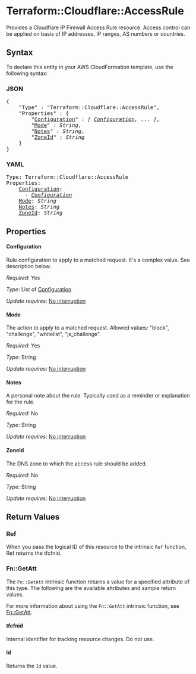 # Terraform::Cloudflare::AccessRule

Provides a Cloudflare IP Firewall Access Rule resource. Access control can be applied on basis of IP addresses, IP ranges, AS numbers or countries.

## Syntax

To declare this entity in your AWS CloudFormation template, use the following syntax:

### JSON

<pre>
{
    "Type" : "Terraform::Cloudflare::AccessRule",
    "Properties" : {
        "<a href="#configuration" title="Configuration">Configuration</a>" : <i>[ <a href="configuration.md">Configuration</a>, ... ]</i>,
        "<a href="#mode" title="Mode">Mode</a>" : <i>String</i>,
        "<a href="#notes" title="Notes">Notes</a>" : <i>String</i>,
        "<a href="#zoneid" title="ZoneId">ZoneId</a>" : <i>String</i>
    }
}
</pre>

### YAML

<pre>
Type: Terraform::Cloudflare::AccessRule
Properties:
    <a href="#configuration" title="Configuration">Configuration</a>: <i>
      - <a href="configuration.md">Configuration</a></i>
    <a href="#mode" title="Mode">Mode</a>: <i>String</i>
    <a href="#notes" title="Notes">Notes</a>: <i>String</i>
    <a href="#zoneid" title="ZoneId">ZoneId</a>: <i>String</i>
</pre>

## Properties

#### Configuration

Rule configuration to apply to a matched request. It's a complex value. See description below.

_Required_: Yes

_Type_: List of <a href="configuration.md">Configuration</a>

_Update requires_: [No interruption](https://docs.aws.amazon.com/AWSCloudFormation/latest/UserGuide/using-cfn-updating-stacks-update-behaviors.html#update-no-interrupt)

#### Mode

The action to apply to a matched request. Allowed values: "block", "challenge", "whitelist", "js_challenge".

_Required_: Yes

_Type_: String

_Update requires_: [No interruption](https://docs.aws.amazon.com/AWSCloudFormation/latest/UserGuide/using-cfn-updating-stacks-update-behaviors.html#update-no-interrupt)

#### Notes

A personal note about the rule. Typically used as a reminder or explanation for the rule.

_Required_: No

_Type_: String

_Update requires_: [No interruption](https://docs.aws.amazon.com/AWSCloudFormation/latest/UserGuide/using-cfn-updating-stacks-update-behaviors.html#update-no-interrupt)

#### ZoneId

The DNS zone to which the access rule should be added.

_Required_: No

_Type_: String

_Update requires_: [No interruption](https://docs.aws.amazon.com/AWSCloudFormation/latest/UserGuide/using-cfn-updating-stacks-update-behaviors.html#update-no-interrupt)

## Return Values

### Ref

When you pass the logical ID of this resource to the intrinsic `Ref` function, Ref returns the tfcfnid.

### Fn::GetAtt

The `Fn::GetAtt` intrinsic function returns a value for a specified attribute of this type. The following are the available attributes and sample return values.

For more information about using the `Fn::GetAtt` intrinsic function, see [Fn::GetAtt](https://docs.aws.amazon.com/AWSCloudFormation/latest/UserGuide/intrinsic-function-reference-getatt.html).

#### tfcfnid

Internal identifier for tracking resource changes. Do not use.

#### Id

Returns the <code>Id</code> value.

